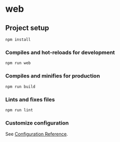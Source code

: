 # web

## Project setup
```
npm install
```

### Compiles and hot-reloads for development
```
npm run web
```

### Compiles and minifies for production
```
npm run build
```

### Lints and fixes files
```
npm run lint
```

### Customize configuration
See [Configuration Reference](https://cli.vuejs.org/config/).

